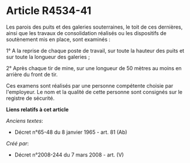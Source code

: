# Article R4534-41

Les parois des puits et des galeries souterraines, le toit de ces dernières, ainsi que les travaux de consolidation réalisés
ou les dispositifs de soutènement mis en place, sont examinés :

1° A la reprise de chaque poste de travail, sur toute la hauteur des puits et sur toute la longueur des galeries ;

2° Après chaque tir de mine, sur une longueur de 50 mètres au moins en arrière du front de tir.

Ces examens sont réalisés par une personne compétente choisie par l'employeur. Le nom et la qualité de cette personne sont
consignés sur le registre de sécurité.

**Liens relatifs à cet article**

_Anciens textes_:

  - Décret n°65-48 du 8 janvier 1965 - art. 81 (Ab)

_Créé par_:

  - Décret n°2008-244 du 7 mars 2008 - art. (V)
